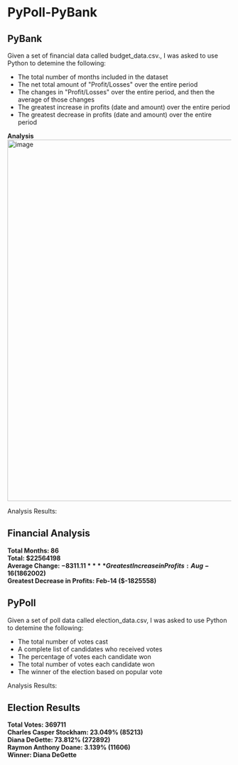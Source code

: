 # PyPoll-PyBank

## PyBank
Given a set of financial data called budget_data.csv., I was asked to use Python to detemine the following: 
- The total number of months included in the dataset  
- The net total amount of "Profit/Losses" over the entire period  
- The changes in "Profit/Losses" over the entire period, and then the average of those changes  
- The greatest increase in profits (date and amount) over the entire period  
- The greatest decrease in profits (date and amount) over the entire period  

**Analysis**  
<img width="814" alt="image" src="https://github.com/SavannahWithAnH/PyPoll-PyBank/assets/126124356/e311cdad-81a4-44b5-863d-249d4c14da4a">  


Analysis Results:  

Financial Analysis
----------------------------
**Total Months: 86**  
**Total: $22564198**  
**Average Change: $-8311.11**  
**Greatest Increase in Profits: Aug-16 ($1862002)**  
**Greatest Decrease in Profits: Feb-14 ($-1825558)**  



## PyPoll
Given a set of poll data called election_data.csv, I was asked to use Python to detemine the following:  
- The total number of votes cast  
- A complete list of candidates who received votes  
- The percentage of votes each candidate won  
- The total number of votes each candidate won  
- The winner of the election based on popular vote  

Analysis Results:  

Election Results
-------------------------
**Total Votes: 369711**  
**Charles Casper Stockham: 23.049% (85213)**  
**Diana DeGette: 73.812% (272892)**  
**Raymon Anthony Doane: 3.139% (11606)**  
**Winner: Diana DeGette**  


